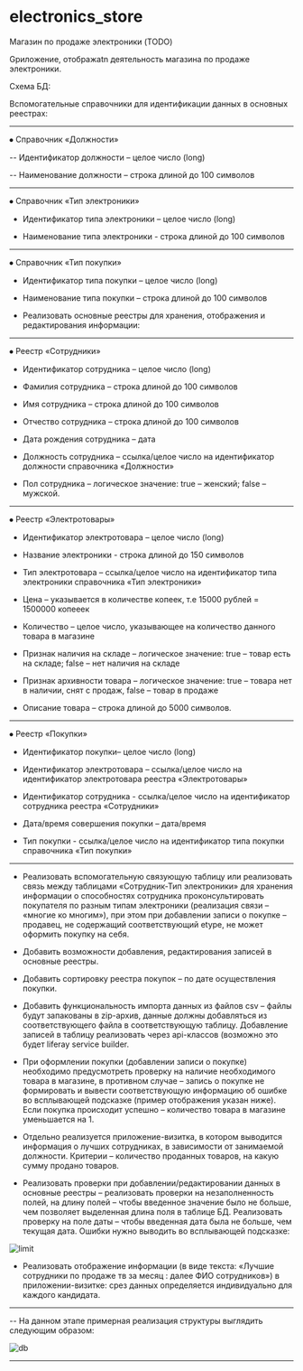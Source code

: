 # electronics_store
Магазин по продаже электроники (TODO)

Gриложение, отображаtn деятельность магазина по продаже электроники.


Схема БД:

Вспомогательные справочники для идентификации данных в основных реестрах:


--------------------------------------

⦁	Справочник «Должности»

--	Идентификатор должности – целое число (long)

--	Наименование должности – строка длиной до 100 символов

--------------------------------------

⦁	Справочник «Тип электроники»

-	Идентификатор типа электроники – целое число (long)

-	Наименование типа электроники - строка длиной до 100 символов

--------------------------------------

⦁	Справочник «Тип покупки»

-	Идентификатор типа покупки – целое число (long)

-	Наименование типа покупки – строка длиной до 100 символов

-	Реализовать основные реестры для хранения, отображения и редактирования информации:

--------------------------------------

⦁	Реестр «Сотрудники»

-	Идентификатор сотрудника – целое число (long)

-	Фамилия сотрудника – строка длиной до 100 символов

-	Имя сотрудника – строка длиной до 100 символов

-	Отчество сотрудника – строка длиной до 100 символов

-	Дата рождения сотрудника – дата

-	Должность сотрудника – ссылка/целое число на идентификатор должности справочника «Должности» 

-	Пол сотрудника – логическое значение: true – женский; false – мужской.

--------------------------------------
⦁	Реестр «Электротовары»

-	Идентификатор электротовара – целое число (long)

-	Название электроники - строка длиной до 150 символов

-	Тип электротовара – ссылка/целое число на идентификатор типа электроники справочника «Тип электроники»

-	Цена – указывается в количестве копеек, т.е 15000 рублей = 1500000 копееек

-	Количество – целое число, указывающее на количество данного товара в магазине

-	Признак наличия на складе – логическое значение: true – товар есть на складе; false – нет наличия на складе

-	Признак архивности товара – логическое значение: true – товара нет в наличии, снят с продаж, false – товар в продаже

-	Описание товара – строка длиной до 5000 символов.

--------------------------------------

⦁	Реестр «Покупки»

-	Идентификатор покупки– целое число (long)

-	Идентификатор электротовара – ссылка/целое число на идентификатор электротовара реестра «Электротовары»

-	Идентификатор сотрудника - ссылка/целое число на идентификатор сотрудника реестра «Сотрудники»

-	Дата/время совершения покупки – дата/время

-	Тип покупки - ссылка/целое число на идентификатор типа покупки справочника «Тип покупки»

----------------------------------------

*	Реализовать вспомогательную связующую таблицу или реализовать связь между таблицами «Сотрудник-Тип электроники» для хранения информации о способностях 
сотрудника проконсультировать покупателя по разным типам электроники (реализация связи – «многие ко многим»), при этом при добавлении записи о покупке – продавец, не содержащий соответствующий etype, не может оформить покупку на себя.

*	Добавить возможности добавления, редактирования записей в основные реестры. 

*	Добавить сортировку реестра покупок – по дате осуществления покупки.

*	Добавить функциональность импорта данных из файлов csv – файлы будут запакованы в zip-архив, данные должны добавляться из соответствующего файла в соответствующую таблицу. Добавление записей в таблицу реализовать через api-классов  (возможно это будет liferay service builder.

*	При оформлении покупки (добавлении записи о покупке) необходимо предусмотреть проверку на наличие необходимого товара в магазине, в противном случае – запись о покупке не формировать и вывести соответствующую информацию об ошибке во всплывающей подсказке (пример отображения указан ниже). Если покупка происходит успешно – количество товара в магазине уменьшается на 1.

*	Отдельно реализуется приложение-визитка, в котором выводится информация о лучших сотрудниках, в зависимости от занимаемой должности. Критерии – количество проданных товаров, на какую сумму продано товаров.

*	Реализовать проверки при добавлении/редактировании данных в основные реестры – реализовать проверки на незаполненность полей, на длину полей – чтобы введенное значение было не больше, чем позволяет выделенная длина поля в таблице БД. Реализовать проверку на поле даты – чтобы введенная дата была не больше, чем текущая дата. Ошибки нужно выводить во всплывающей подсказке:

![limit](https://user-images.githubusercontent.com/110556919/230443251-f2c4c9f1-bf78-4f4d-bc0d-c74057f79851.jpg)


* Реализовать отображение информации (в виде текста: «Лучшие сотрудники по продаже тв за месяц : далее ФИО сотрудников») в приложении-визитке: срез данных определяется индивидуально для каждого кандидата.

 
----------------------------------------------

--	На данном этапе примерная реализация структуры выглядить следующим образом:


![db](https://user-images.githubusercontent.com/110556919/230440770-e9138e09-2355-4c19-b3ce-60a515191cc6.jpg)


----------------------------------------------








